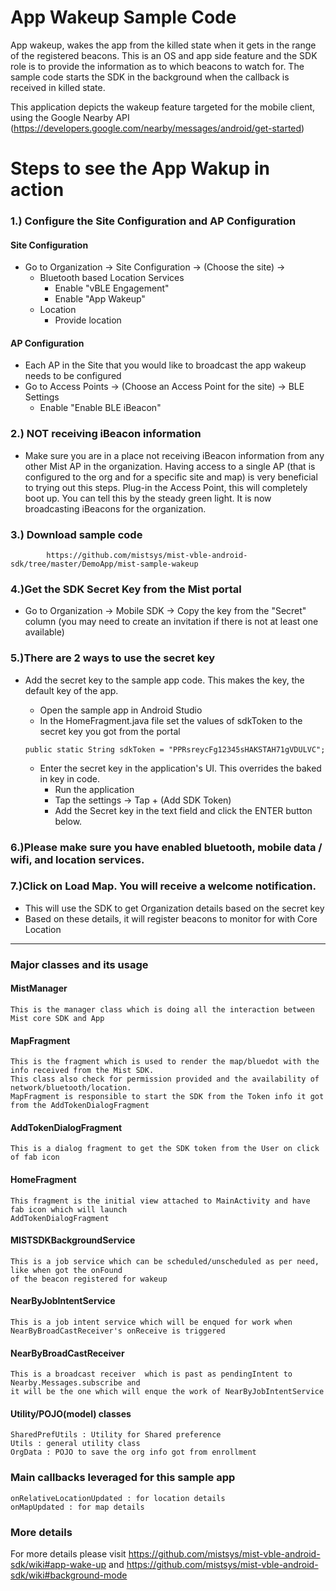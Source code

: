 # App Wakeup Sample Code

App wakeup, wakes the app from the killed state when it gets in the range of the registered beacons. This is an OS and app side feature and the SDK role is to provide the information as to which beacons to watch for. The sample code starts the SDK in the background when the callback is received in killed state.

This application depicts the wakeup feature targeted for the mobile client, using the Google Nearby API (https://developers.google.com/nearby/messages/android/get-started)

# Steps to see the App Wakup in action

### 1.) Configure the Site Configuration and AP Configuration

#### Site Configuration

   * Go to Organization → Site Configuration → (Choose the site) →
     * Bluetooth based Location Services
          * Enable "vBLE Engagement"
          * Enable "App Wakeup"
     * Location
          * Provide location


#### AP Configuration

* Each AP in the Site that you would like to broadcast the app wakeup needs to be configured 
* Go to Access Points → (Choose an Access Point for the site) → BLE Settings
  * Enable "Enable BLE iBeacon"

### 2.) NOT receiving iBeacon information
 * Make sure you are in a place not receiving iBeacon information from any other Mist AP in the organization. Having access to a single AP (that is configured to the org and for a specific site and map) is very beneficial to trying out this steps. Plug-in the Access Point, this will completely boot up. You can tell this by the steady green light. It is now broadcasting iBeacons for the organization.
### 3.) Download sample code 

            https://github.com/mistsys/mist-vble-android-sdk/tree/master/DemoApp/mist-sample-wakeup

### 4.)Get the SDK Secret Key from the Mist portal
   * Go to Organization → Mobile SDK → Copy the key from the "Secret" column (you may need to create an invitation if there is not at least one available)
### 5.)There are 2 ways to use the secret key
   * Add the secret key to the sample app code. This makes the key, the default key of the app.
        * Open the sample app in Android Studio
        * In the HomeFragment.java file set the values of sdkToken to the secret key you got from the portal
   
        ```
        public static String sdkToken = "PPRsreycFg12345sHAKSTAH71gVDULVC";
        ```
        * Enter the secret key in the application's UI. This overrides the baked in key in code.
            * Run the application
            * Tap the settings → Tap + (Add SDK Token)
            * Add the Secret key in the text field and click the ENTER button below.
       
### 6.)Please make sure you have enabled bluetooth, mobile data / wifi, and location services.
### 7.)Click on Load Map. You will receive a welcome notification.
   * This will use the SDK to get Organization details based on the secret key
   * Based on these details, it will register beacons to monitor for with Core Location

-------------------------------------------

### Major classes and its usage

#### MistManager
    This is the manager class which is doing all the interaction between Mist core SDK and App

#### MapFragment
    This is the fragment which is used to render the map/bluedot with the info received from the Mist SDK.
    This class also check for permission provided and the availability of network/bluetooth/location.
    MapFragment is responsible to start the SDK from the Token info it got from the AddTokenDialogFragment

#### AddTokenDialogFragment
    This is a dialog fragment to get the SDK token from the User on click of fab icon

#### HomeFragment
    This fragment is the initial view attached to MainActivity and have fab icon which will launch 
    AddTokenDialogFragment
    
#### MISTSDKBackgroundService
    This is a job service which can be scheduled/unscheduled as per need, like when got the onFound 
    of the beacon registered for wakeup
    
#### NearByJobIntentService
    This is a job intent service which will be enqued for work when NearByBroadCastReceiver's onReceive is triggered   
        
#### NearByBroadCastReceiver
    This is a broadcast receiver  which is past as pendingIntent to Nearby.Messages.subscribe and 
    it will be the one which will enque the work of NearByJobIntentService
    
    
#### Utility/POJO(model) classes
    SharedPrefUtils : Utility for Shared preference
    Utils : general utility class
    OrgData : POJO to save the org info got from enrollment 
    
### Main callbacks leveraged for this sample app
    onRelativeLocationUpdated : for location details
    onMapUpdated : for map details

### More details

For more details please visit https://github.com/mistsys/mist-vble-android-sdk/wiki#app-wake-up and https://github.com/mistsys/mist-vble-android-sdk/wiki#background-mode
